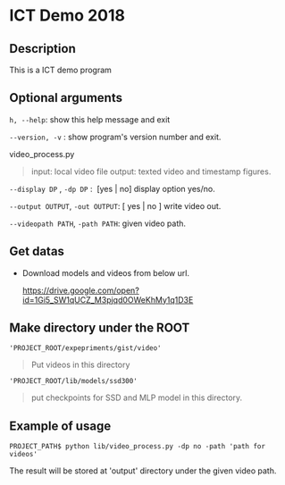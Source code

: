 ICT Demo 2018
=================

## Description
This is a ICT demo program

## Optional arguments
`h, --help`: show this help message and exit

`--version, -v` : show program's version number and exit.


video_process.py
> input: local video file
> output: texted video and timestamp figures.

`--display DP` , `-dp DP` :  [yes | no] display option yes/no.

`--output OUTPUT`,  `-out OUTPUT`: [ yes | no ] write video out.

`--videopath PATH`,  `-path PATH`: given video path.



## Get datas


- Download models and videos from below url.

    https://drive.google.com/open?id=1Gi5_SW1qUCZ_M3pjqd0OWeKhMy1q1D3E


## Make directory under the ROOT
```
'PROJECT_ROOT/expepriments/gist/video'
```
> Put videos in this directory

```
'PROJECT_ROOT/lib/models/ssd300'
```
> put checkpoints for SSD and MLP model in this directory.




## Example of usage

```
PROJECT_PATH$ python lib/video_process.py -dp no -path 'path for videos'
```


The result will be stored at 'output' directory under the given video path.


